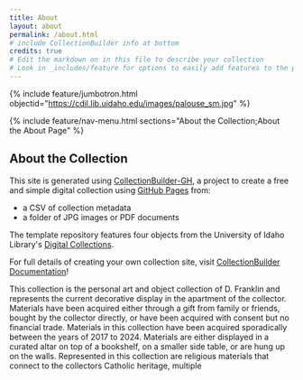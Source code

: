 ```yaml
---
title: About
layout: about
permalink: /about.html
# include CollectionBuilder info at bottom
credits: true
# Edit the markdown on in this file to describe your collection
# Look in _includes/feature for options to easily add features to the page
---
```


{% include feature/jumbotron.html objectid="https://cdil.lib.uidaho.edu/images/palouse_sm.jpg" %}

{% include feature/nav-menu.html sections="About the Collection;About the About Page" %}

## About the Collection

This site is generated using [CollectionBuilder-GH](https://collectionbuilding.github.io/gh/), a project to create a free and simple digital collection using [GitHub Pages](https://pages.github.com/) from: 

- a CSV of collection metadata
- a folder of JPG images or PDF documents

The template repository features four objects from the University of Idaho Library's [Digital Collections](https://www.lib.uidaho.edu/digital). 

For full details of creating your own collection site, visit [CollectionBuilder Documentation](https://collectionbuilder.github.io/cb-docs/)!

This collection is the personal art and object collection of D. Franklin and represents the
current decorative display in the apartment of the collector. Materials have been acquired
either through a gift from family or friends, bought by the collector directly, or have been
acquired with consent but no financial trade. Materials in this collection have been acquired
sporadically between the years of 2017 to 2024. Materials are either displayed in a curated
altar on top of a bookshelf, on a smaller side table, or are hung up on the walls. Represented in
this collection are religious materials that connect to the collectors Catholic heritage, multiple
